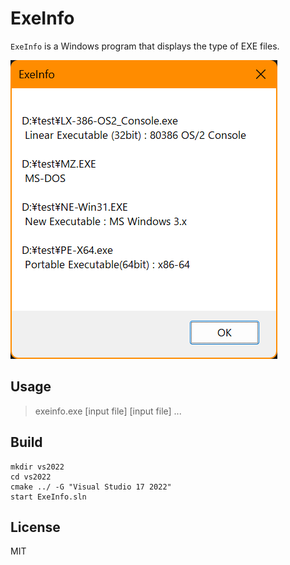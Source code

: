 # ExeInfo

`ExeInfo` is a Windows program that displays the type of EXE files.

![Screenshot](exeinfo.png "Screenshot")

## Usage

> exeinfo.exe [input file] [input file] ...

## Build

```console
mkdir vs2022
cd vs2022
cmake ../ -G "Visual Studio 17 2022"
start ExeInfo.sln
```

## License

MIT

